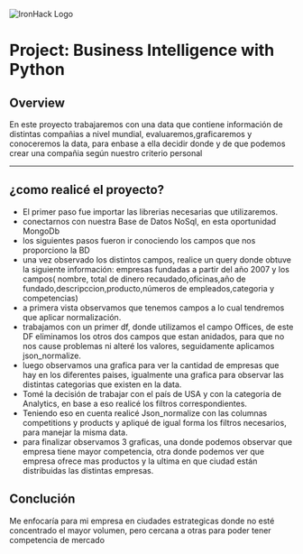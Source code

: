 ![IronHack Logo](https://s3-eu-west-1.amazonaws.com/ih-materials/uploads/upload_d5c5793015fec3be28a63c4fa3dd4d55.png)

# Project: Business Intelligence with Python

## Overview

En este proyecto trabajaremos con una data que contiene información de distintas compañias a nivel mundial, evaluaremos,graficaremos y conoceremos la data, para enbase a ella decidir donde y de que podemos crear una compañia según nuestro criterio personal


---

## ¿como realicé el proyecto?

* El primer paso fue importar las librerias necesarias que utilizaremos.
* conectarnos con nuestra Base de Datos NoSql, en esta oportunidad MongoDb
* los siguientes pasos fueron ir conociendo los campos que nos proporciono la BD
* una vez observado los distintos campos, realice un query donde obtuve la siguiente información: empresas fundadas a partir del año 2007 y  los campos( nombre, total de dinero recaudado,oficinas,año de fundado,descripccion,producto,números de empleados,categoria y competencias)
* a primera vista observamos que tenemos campos a lo cual tendremos que aplicar normalización.
* trabajamos con un primer df, donde utilizamos el campo Offices, de este DF eliminamos los otros dos campos que estan anidados, para que no nos cause problemas ni alteré los valores, seguidamente aplicamos json_normalize.
* luego observamos una grafica para ver la cantidad de empresas que hay en los diferentes paises, igualmente una grafica para observar las distintas categorias que existen en la data.
* Tomé la decisión de trabajar con el país de USA y con la categoria de Analytics, en base a eso realicé los filtros correspondientes.
* Teniendo eso en cuenta realicé Json_normalize con las columnas competitions y products y apliqué de igual forma los filtros necesarios, para manejar la misma data.
* para finalizar observamos 3 graficas, una donde podemos observar que empresa tiene mayor competencia, otra donde podemos ver que empresa ofrece mas productos y la ultima en que ciudad están distribuidas las distintas empresas.

## Conclución

Me enfocaría para mi empresa en ciudades estrategicas donde no esté concentrado el mayor volumen, pero cercana a otras para poder tener competencia de mercado